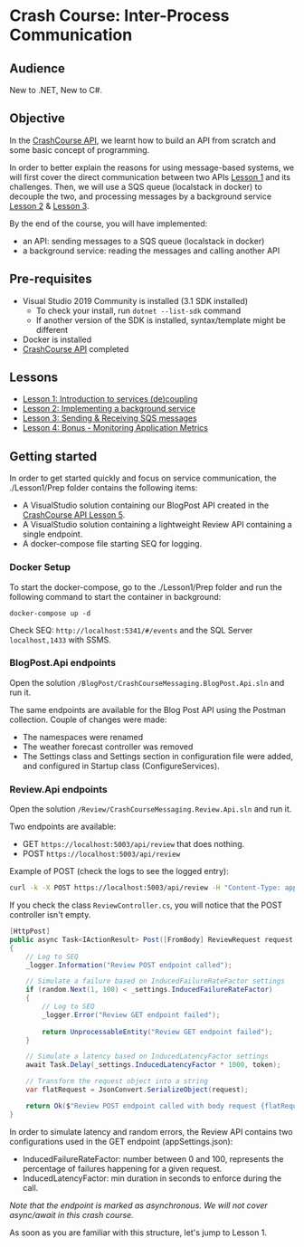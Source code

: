 # Crash Course: Inter-Process Communication

## Audience

New to .NET, New to C#.

## Objective

In the [CrashCourse API](../CrashCourse-API/README.md), we learnt how to build an API from scratch and some basic concept of programming. 

In order to better explain the reasons for using message-based systems, we will first cover the direct communication between two APIs [Lesson 1](../Lesson1/README.md) and its challenges. Then, we will use a SQS queue (localstack in docker) to decouple the two, and processing messages by a background service [Lesson 2](../Lesson2/README.md) & [Lesson 3](../Lesson3/README.md).  

By the end of the course, you will have implemented:
- an API: sending messages to a SQS queue (localstack in docker)
- a background service: reading the messages and calling another API

## Pre-requisites

* Visual Studio 2019 Community is installed (3.1 SDK installed)
    - To check your install, run `dotnet --list-sdk` command
    - If another version of the SDK is installed, syntax/template might be different
* Docker is installed
* [CrashCourse API](./CrashCourse-API/README.md) completed

## Lessons

* [Lesson 1: Introduction to services (de)coupling](./Lesson1/README.md)
* [Lesson 2: Implementing a background service](./Lesson2/README.md)
* [Lesson 3: Sending & Receiving SQS messages](./Lesson3/README.md)
* [Lesson 4: Bonus - Monitoring Application Metrics](./Lesson4/README.md)

## Getting started

In order to get started quickly and focus on service communication, the ./Lesson1/Prep folder contains the following items:

* A VisualStudio solution containing our BlogPost API created in the [CrashCourse API Lesson 5](../CrashCourse-API/Lesson5/Final/CrashCourseApi.sln).
* A VisualStudio solution containing a lightweight Review API containing a single endpoint.
* A docker-compose file starting SEQ for logging.

### Docker Setup 

To start the docker-compose, go to the ./Lesson1/Prep folder and run the following command to start the container in background:

```
docker-compose up -d
```

Check SEQ: `http://localhost:5341/#/events` and the SQL Server `localhost,1433` with SSMS.

### BlogPost.Api endpoints

Open the solution `/BlogPost/CrashCourseMessaging.BlogPost.Api.sln` and run it.

The same endpoints are available for the Blog Post API using the Postman collection. Couple of changes were made:
- The namespaces were renamed
- The weather forecast controller was removed
- The Settings class and Settings section in configuration file were added, and configured in Startup class (ConfigureServices).

### Review.Api endpoints

Open the solution `/Review/CrashCourseMessaging.Review.Api.sln` and run it.

Two endpoints are available:
- GET `https://localhost:5003/api/review` that does nothing.
- POST `https://localhost:5003/api/review` 

Example of POST (check the logs to see the logged entry):
```sh
curl -k -X POST https://localhost:5003/api/review -H "Content-Type: application/json" --data "{\"blogpostid\": 1, \"reviewers\":[\"jack\", \"matt\", \"steven\"]}"
```

If you check the class `ReviewController.cs`, you will notice that the POST controller isn't empty. 

```csharp
[HttpPost]
public async Task<IActionResult> Post([FromBody] ReviewRequest request, CancellationToken token)
{
    // Log to SEQ
    _logger.Information("Review POST endpoint called");

    // Simulate a failure based on InducedFailureRateFactor settings
    if (random.Next(1, 100) < _settings.InducedFailureRateFactor)
    {
        // Log to SEQ
        _logger.Error("Review GET endpoint failed");
        
        return UnprocessableEntity("Review GET endpoint failed");
    }

    // Simulate a latency based on InducedLatencyFactor settings
    await Task.Delay(_settings.InducedLatencyFactor * 1000, token);

    // Transform the request object into a string
    var flatRequest = JsonConvert.SerializeObject(request);

    return Ok($"Review POST endpoint called with body request {flatRequest}");
}
```

In order to simulate latency and random errors, the Review API contains two configurations used in the GET endpoint (appSettings.json):
- InducedFailureRateFactor: number between 0 and 100, represents the percentage of failures happening for a given request.
- InducedLatencyFactor: min duration in seconds to enforce during the call.

*Note that the endpoint is marked as asynchronous. We will not cover async/await in this crash course.*

As soon as you are familiar with this structure, let's jump to Lesson 1.

